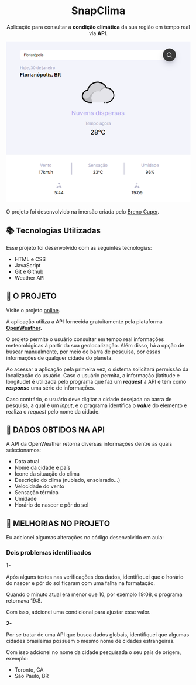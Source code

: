 <h1 align="center"> SnapClima </h1>

<p align="center">
    Aplicação para consultar a <strong>condição climática</strong> da sua região em tempo real via <strong>API</strong>.
</p>



<p align="center">
    <img src="./preview.png" alt="Demonstração da Aplicação">
</p>

O projeto foi desenvolvido na imersão criada pelo <a href="https://www.instagram.com/brenocuper/">Breno Cuper</a>.

## 📚 Tecnologias Utilizadas

Esse projeto foi desenvolvido com as seguintes tecnologias:

- HTML e CSS
- JavaScript
- Git e Github
- Weather API 

## 📡 O PROJETO

Visite o projeto <a href="https://gabrielratao.github.io/snapClima">online</a>.

<p>
    A aplicação utiliza a API fornecida gratuitamente pela plataforma <strong><a href="https://openweathermap.org/">OpenWeather</a>.</strong>
</p>


O projeto permite o usuário consultar em tempo real informações meteorológicas à partir da sua geolocalização. Além disso, há a opção de buscar manualmente, por meio de barra de pesquisa, por essas informações de qualquer cidade do planeta.

Ao acessar a aplicação pela primeira vez, o sistema solicitará permissão da localização do usuário. Caso o usuário permita, a informação (latitude e longitude) é utilizada pelo programa que faz um <strong>_request_</strong> à API e tem como <strong>_response_</strong> uma série de informações. 

Caso contrário, o usuário deve digitar a cidade desejada na barra de pesquisa, a qual é um _input_, e o pragrama identifica o <strong>_value_</strong> do elemento e realiza o _request_ pelo nome da cidade.

## 🔮 DADOS OBTIDOS NA API

A API da OpenWeather retorna diversas informações dentre as quais selecionamos:

- Data atual
- Nome da cidade e país
- Ícone da situação do clima
- Descrição do clima (nublado, ensolarado...)
- Velocidade do vento
- Sensação térmica
- Umidade
- Horário do nascer e pôr do sol

## 🔎 MELHORIAS NO PROJETO

Eu adcionei algumas alterações no código desenvolvido em aula:

### Dois problemas identificados


<strong>1-</strong>

Após alguns testes nas verificações dos dados, identifiquei que o horário do nascer e pôr do sol ficaram com uma falha na formatação.

Quando o minuto atual era menor que 10, por exemplo 19:08, o programa retornava 19:8. 

Com isso, adcionei uma condicional para ajustar esse valor.

<strong>2-</strong>

Por se tratar de uma API que busca dados globais, identifiquei que algumas cidades brasileiras possuem o mesmo nome de cidades estrangeiras. 

Com isso adcionei no nome da cidade pesquisada o seu país de origem, exemplo:

- Toronto, CA
- São Paulo, BR




